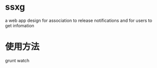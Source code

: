 # ssxg
a web app design for association to release notifications and for users to get infomation

# 使用方法

grunt watch
